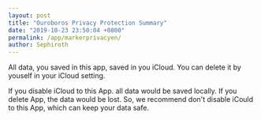 ```yaml
---
layout: post
title: "Ouroboros Privacy Protection Summary"
date: "2019-10-23 23:50:04 +0800"
permalink: /app/markerprivacyen/
author: Sephiroth
---
```


All data, you saved in this app, saved in you iCloud. You can delete it by youself in your iCloud setting.

If you disable iCloud to this App. all data would be saved locally. If you delete App, the data would be lost. So, we recommend don't disable iCould to this App, which can keep your data safe.